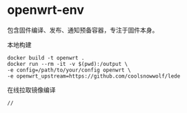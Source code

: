 # openwrt-env

包含固件编译、发布、通知预备容器，专注于固件本身。

本地构建

```
docker build -t openwrt .
docker run --rm -it -v $(pwd):/output \
-e config=/path/to/your/config openwrt \
-e openwrt_upstream=https://github.com/coolsnowwolf/lede
```

在线拉取镜像编译

```
//
```
